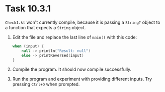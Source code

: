 # Task 10.3.1

`Check1.kt` won't currently compile, because it is passing a `String?`
object to a function that expects a `String` object.

1. Edit the file and replace the last line of `main()` with this code:

   ```kotlin
   when (input) {
       null -> println("Result: null")
       else -> printReversed(input)
   }
   ```

2. Compile the program. It should now compile successfully.

3. Run the program and experiment with providing different inputs. Try
   pressing `Ctrl+D` when prompted.
